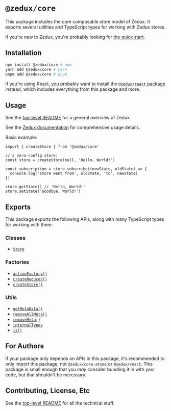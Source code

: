 # `@zedux/core`

This package includes the core composable store model of Zedux. It exports several utilities and TypeScript types for working with Zedux stores.

If you're new to Zedux, you're probably looking for [the quick start](https://omnistac.github.io/zedux/docs/walkthrough/quick-start).

## Installation

```sh
npm install @zedux/core # npm
yarn add @zedux/core # yarn
pnpm add @zedux/core # pnpm
```

If you're using React, you probably want to install the [`@zedux/react` package](https://www.npmjs.com/package/@zedux/react) instead, which includes everything from this package and more.

## Usage

See the [top-level README](https://github.com/Omnistac/zedux) for a general overview of Zedux.

See the [Zedux documentation](https://omnistac.github.io/zedux) for comprehensive usage details.

Basic example:

```tsx
import { createStore } from '@zedux/core'

// a zero-config store:
const store = createStore(null, 'Hello, World!')

const subscription = store.subscribe((newState, oldState) => {
  console.log('store went from', oldState, 'to', newState)
})

store.getState() // 'Hello, World!'
store.setState('Goodbye, World!')
```

## Exports

This package exports the following APIs, along with many TypeScript types for working with them:

### Classes

- [`Store`](https://omnistac.github.io/zedux/docs/api/classes/Store)

### Factories

- [`actionFactory()`](https://omnistac.github.io/zedux/docs/api/factories/actionFactory)
- [`createReducer()`](https://omnistac.github.io/zedux/docs/api/factories/createReducer)
- [`createStore()`](https://omnistac.github.io/zedux/docs/api/factories/createStore)

### Utils

- [`getMetaData()`](https://omnistac.github.io/zedux/docs/api/utils/action-chain-utils#getmetadata)
- [`removeAllMeta()`](https://omnistac.github.io/zedux/docs/api/utils/action-chain-utils#removeallmeta)
- [`removeMeta()`](https://omnistac.github.io/zedux/docs/api/utils/action-chain-utils#removemeta)
- [`internalTypes`](https://omnistac.github.io/zedux/docs/api/utils/internalTypes)
- [`is()`](https://omnistac.github.io/zedux/docs/api/utils/is)

## For Authors

If your package only depends on APIs in this package, it's recommended to only import this package, not `@zedux/core-atoms` or `@zedux/react`. This package is small enough that you _may_ consider bundling it in with your code, but that shouldn't be necessary.

## Contributing, License, Etc

See the [top-level README](https://github.com/Omnistac/zedux) for all the technical stuff.
